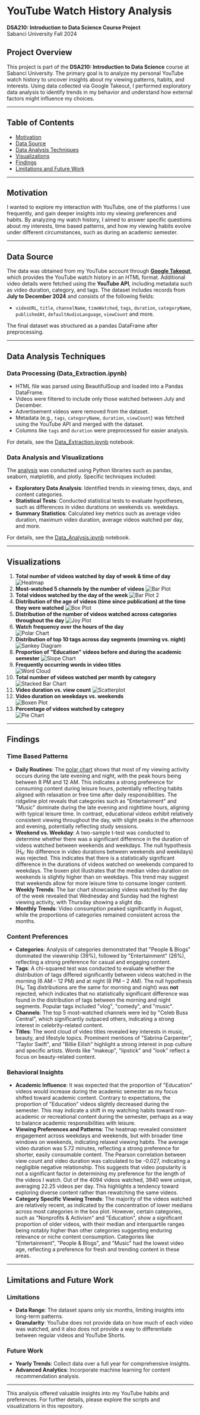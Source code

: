 # YouTube Watch History Analysis
**DSA210: Introduction to Data Science Course Project**  
Sabanci University Fall 2024  

## Project Overview  
This project is part of the **DSA210: Introduction to Data Science** course at Sabanci University. The primary goal is to analyze my personal YouTube watch history to uncover insights about my viewing patterns, habits, and interests. Using data collected via Google Takeout, I performed exploratory data analysis to identify trends in my behavior and understand how external factors might influence my choices.  

---

## Table of Contents  
- [Motivation](#motivation)  
- [Data Source](#data-source)  
- [Data Analysis Techniques](#data-analysis-techniques)  
- [Visualizations](#visualizations)  
- [Findings](#findings)  
- [Limitations and Future Work](#limitations-and-future-work)  

---

## Motivation  
I wanted to explore my interaction with YouTube, one of the platforms I use frequently, and gain deeper insights into my viewing preferences and habits. By analyzing my watch history, I aimed to answer specific questions about my interests, time based patterns, and how my viewing habits evolve under different circumstances, such as during an academic semester.

---

## Data Source  
The data was obtained from my YouTube account through [**Google Takeout**](https://takeout.google.com/), which provides the YouTube watch history in an HTML format. Additional video details were fetched using the **YouTube API**, including metadata such as video duration, category, and tags. The dataset includes records from **July to December 2024** and consists of the following fields:  
- `videoURL`, `title`, `channelName`, `timeWatched`, `tags`, `duration`, `categoryName`, `publishedAt`, `defaultAudioLanguage`, `viewCount` and more.  

The final dataset was structured as a pandas DataFrame after preprocessing.  

---

## Data Analysis Techniques  
### Data Processing (Data_Extraction.ipynb)
- HTML file was parsed using BeautifulSoup and loaded into a Pandas DataFrame.
- Videos were filtered to include only those watched between July and December.
- Advertisement videos were removed from the dataset.
- Metadata (e.g., `tags`, `categoryName`, `duration`, `viewCount`) was fetched using the YouTube API and merged with the dataset.
- Columns like `tags` and `duration` were preprocessed for easier analysis.

For details, see the [Data_Extraction.ipynb](Data_Extraction.ipynb) notebook.

### Data Analysis and Visualizations
The [analysis](Data_Analysis.ipynb) was conducted using Python libraries such as pandas, seaborn, matplotlib, and plotly. Specific techniques included:  
- **Exploratory Data Analysis**: Identified trends in viewing times, days, and content categories.  
- **Statistical Tests**: Conducted statistical tests to evaluate hypotheses, such as differences in video durations on weekends vs. weekdays.
- **Summary Statistics**: Calculated key metrics such as average video duration, maximum video duration, average videos watched per day, and more.

For details, see the [Data_Analysis.ipynb](Data_Analysis.ipynb) notebook.

---

## Visualizations
1. **Total number of videos watched by day of week & time of day**
   ![Heatmap](Heatmap.png)
2. **Most-watched 5 channels by the number of videos**
   ![Bar Plot](ChannelBarPlot.png)
3. **Total videos watched by the day of the week**
   ![Bar Plot 2](DOWBarPlot.png)
4. **Distribution of the age of videos (time since publication) at the time they were watched**
   ![Box Plot](BoxPlot.png)
5. **Distribution of the number of videos watched across categories throughout the day**
   ![Joy Plot](JoyPlot.png)
6. **Watch frequency over the hours of the day**  
   <a name="polarchart">![Polar Chart](PolarChart.png)</a>
7. **Distribution of top 10 tags across day segments (morning vs. night)**  
   ![Sankey Diagram](SankeyDiagram.png)  
8. **Proportion of "Education" videos before and during the academic semester**
   ![Slope Chart](SlopeChart.png)  
9. **Frequently occurring words in video titles**  
   ![Word Cloud](Wordcloud.png)  
10. **Total number of videos watched per month by category**  
   ![Stacked Bar Chart](StackedBarChart.png)  
11. **Video duration vs. view count** 
   ![Scatterplot](ScatterPlot.png)  
12. **Video duration on weekdays vs. weekends**  
   ![Boxen Plot](BoxenPlot.png)  
13. **Percentage of videos watched by category**  
   ![Pie Chart](PieChart.png)  
 
---

## Findings  
### Time Based Patterns  
- **Daily Routines**: The [polar chart](#polarchart) shows that most of my viewing activity occurs during the late evening and night, with the peak hours being between 8 PM and 12 AM.
This indicates a strong preference for consuming content during leisure hours, potentially reflecting habits aligned with relaxation or free time after daily responsibilities.
The ridgeline plot reveals that categories such as "Entertainment" and "Music" dominate during the late evening and nighttime hours, aligning with typical leisure time. In contrast, educational videos exhibit relatively consistent viewing throughout the day, with slight peaks in the afternoon and evening, potentially reflecting study sessions.
- **Weekend vs. Weekday**: A two-sample t-test was conducted to determine whether there was a significant difference in the duration of videos watched between weekends and weekdays. The null hypothesis (H₀: No difference in video durations between weekends and weekdays) was rejected. This indicates that there is a statistically significant difference in the durations of videos watched on weekends compared to weekdays. The boxen plot illustrates that the median video duration on weekends is slightly higher than on weekdays. This trend may suggest that weekends allow for more leisure time to consume longer content.
- **Weekly Trends**: The bar chart showcasing videos watched by the day of the week revealed that Wednesday and Sunday had the highest viewing activity, with Thursday showing a slight dip.
- **Monthly Trends**: Video consumption peaked significantly in August, while the proportions of categories remained consistent across the months.

### Content Preferences  
- **Categories**: Analysis of categories demonstrated that "People & Blogs" dominated the viewership (39%), followed by "Entertainment" (26%), reflecting a strong preference for casual and engaging content.  
- **Tags**: A chi-squared test was conducted to evaluate whether the distribution of tags differed significantly between videos watched in the morning (6 AM – 12 PM) and at night (8 PM – 2 AM). The null hypothesis (H₀: Tag distributions are the same for morning and night) was **not** rejected, which indicates that no statistically significant difference was found in the distribution of tags between the morning and night segments. Popular tags included "vlog", "comedy", and "music".
- **Channels**: The top 5 most-watched channels were led by "Celeb Buss Central", which significantly outpaced others, indicating a strong interest in celebrity-related content.
- **Titles**: The word cloud of video titles revealed key interests in music, beauty, and lifestyle topics. Prominent mentions of "Sabrina Carpenter", "Taylor Swift", and "Billie Eilish" highlight a strong interest in pop culture and specific artists. Words like "makeup", "lipstick" and "look" reflect a focus on beauty-related content.

### Behavioral Insights  
- **Academic Influence**: It was expected that the proportion of "Education" videos would increase during the academic semester as my focus shifted toward academic content. Contrary to expectations, the proportion of "Education" videos slightly decreased during the semester. This may indicate a shift in my watching habits toward non-academic or recreational content during the semester, perhaps as a way to balance academic responsibilities with leisure.
- **Viewing Preferences and Patterns**: The heatmap revealed consistent engagement across weekdays and weekends, but with broader time windows on weekends, indicating relaxed viewing habits.
The average video duration was 5.72 minutes, reflecting a strong preference for shorter, easily consumable content.
The Pearson correlation between view count and video duration was calculated to be -0.027, indicating a negligible negative relationship. This suggests that video popularity is not a significant factor in determining my preference for the length of the videos I watch.
Out of the 4094 videos watched, 3940 were unique, averaging 22.25 videos per day. This highlights a tendency toward exploring diverse content rather than rewatching the same videos.
- **Category Specific Viewing Trends**: The majority of the videos watched are relatively recent, as indicated by the concentration of lower medians across most categories in the box plot. However, certain categories, such as "Nonprofits & Activism" and "Education", show a significant proportion of older videos, with their median and interquartile ranges being notably higher than other categories suggesting enduring relevance or niche content consumption. Categories like "Entertainment", "People & Blogs", and "Music" had the lowest video age, reflecting a preference for fresh and trending content in these areas.

---

## Limitations and Future Work  
### Limitations  
- **Data Range**: The dataset spans only six months, limiting insights into long-term patterns.  
- **Granularity**: YouTube does not provide data on how much of each video was watched, and it also does not provide a way to differentiate between regular videos and YouTube Shorts.  

### Future Work  
- **Yearly Trends**: Collect data over a full year for comprehensive insights.  
- **Advanced Analytics**: Incorporate machine learning for content recommendation analysis.

---

This analysis offered valuable insights into my YouTube habits and preferences. For further details, please explore the scripts and visualizations in this repository.  
